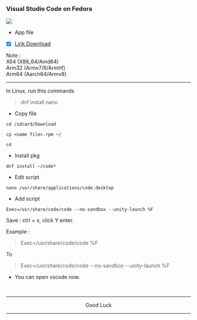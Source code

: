 ### Visual Studio Code on Fedora
<img src="https://raw.githubusercontent.com/wahasa/Fedora/refs/heads/main/Patch/VS-Code.jpg">

* App file

- [x] [Link Download](https://code.visualstudio.com/download)

Note :</br>
X64 (X86_64/Amd64)</br>
Arm32 (Armv7/6/Armhf)</br>
Arm64 (Aarch64/Armv8)

---
In Linux, run this commands
> dnf install nano

* Copy file
```
cd /sdcard/Download
```
```
cp <name file>.rpm ~/
```
```
cd
```

* Install pkg
```
dnf install ~/code*
```

* Edit script
```
nano /usr/share/applications/code.desktop
```

* Add script
```
Exec=/usr/share/code/code --no-sandbox --unity-launch %F
```

Save : ctrl + x, click Y enter.

Example :
> Exec=/usr/share/code/code %F

To

> Exec=/usr/share/code/code --no-sandbox --unity-launch %F

* You can open vscode now.
</br>

---
<p align="center">Good Luck</p>

---
